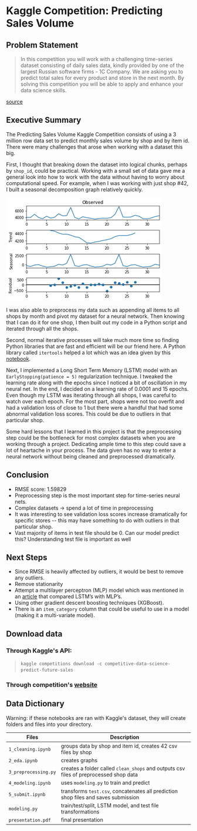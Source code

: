 # Kaggle Competition:  Predicting Sales Volume

## Problem Statement

> In this competition you will work with a challenging time-series dataset consisting of daily sales data, kindly provided by one of the largest Russian software firms - 1C Company. 
We are asking you to predict total sales for every product and store in the next month. By solving this competition you will be able to apply and enhance your data science skills.

[source](https://www.kaggle.com/c/competitive-data-science-predict-future-sales/overview)

## Executive Summary

The Predicting Sales Volume Kaggle Competition consists of using a 3 million row data set to predict monthly sales volume by shop and by item id.  There were many challenges that arose when working with a dataset this big.

First, I thought that breaking down the dataset into logical chunks, perhaps by `shop_id`, could be practical.  Working with a small set of data gave me a general look into how to work with the data without having to worry about computational speed.  For example, when I was working with just shop \#42, I built a seasonal decomposition graph relatively quickly.

![seasonal_decompose.png](images/seasonal_decompose.png)

I was also able to preprocess my data such as appending all items to all shops by month and pivot my dataset for a neural network.  Then knowing that I can do it for one shop, I then built out my code in a Python script and iterated through all the shops.

Second, normal iterative processes will take much more time so finding Python libraries that are fast and efficient will be our friend here.  A Python library called `itertools` helped a lot which was an idea given by this [notebook](https://www.kaggle.com/gordotron85/future-sales-xgboost-top-3#Preprocessing).

Next, I implemented a Long Short Term Memory (LSTM) model with an `EarlyStopping(patience = 5)` regularization technique.  I tweaked the learning rate along with the epochs since I noticed a bit of oscillation in my neural net.  In the end, I decided on a learning rate of 0.0001 and 15 epochs.  Even though my LSTM was iterating through all shops, I was careful to watch over each epoch.  For the most part, shops were not too overfit and had a validation loss of close to 1 but there were a handful that had some abnormal validation loss scores.  This could be due to outliers in that particular shop.

Some hard lessons that I learned in this project is that the preprocessing step could be the bottleneck for most complex datasets when you are working through a project.  Dedicating ample time to this step could save a lot of heartache in your process.  The data given has no way to enter a neural network without being cleaned and preprocessed dramatically.

## Conclusion

- RMSE score:  1.59829
- Preprocessing step is the most important step for time-series neural nets. 
- Complex datasets → spend a lot of time in preprocessing
- It was interesting to see validation loss scores increase dramatically for specific stores -- this may have something to do with outliers in that particular shop.
- Vast majority of items in test file should be 0. Can our model predict this? Understanding test file is important as well

## Next Steps

- Since RMSE is heavily affected by outliers, it would be best to remove any outliers.
- Remove stationarity
- Attempt a multilayer perceptron (MLP) model which was mentioned in
an [article](https://machinelearningmastery.com/suitability-long-short-term-memory-networks-time-series-forecasting/) that compared LSTM’s with MLP’s.
- Using other gradient descent boosting techniques (XGBoost).
- There is an `item_category` column that could be useful to use in a model (making it a multi-variate model).

## Download data

### Through Kaggle's API:

> `kaggle competitions download -c competitive-data-science-predict-future-sales`

### Through competition's [website](https://www.kaggle.com/c/competitive-data-science-predict-future-sales/data)

## Data Dictionary

Warning:  if these notebooks are ran with Kaggle's dataset, they will create folders and files into your directory.

| Files | Description |
|-|-|
| `1_cleaning.ipynb` | groups data by shop and item id, creates 42 csv files by shop |
| `2_eda.ipynb` | creates graphs |
| `3_preprocessing.py` | creates a folder called `clean_shops` and outputs csv files of preprocessed shop data |
| `4_modeling.ipynb` | uses `modeling.py` to train and predict |
| `5_submit.ipynb` | transforms `test.csv`, concatenates all prediction shop files and saves submission |
| `modeling.py` | train/test/split, LSTM model, and test file transformations |
| `presentation.pdf` | final presentation |
